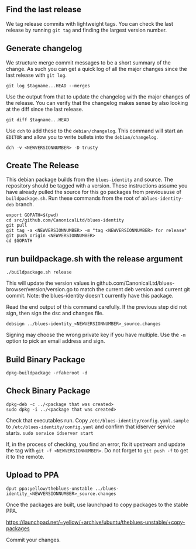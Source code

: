 ## Find the last release

We tag release commits with lightweight tags. You can check the last release by
running `git tag` and finding the largest version number.

## Generate changelog

We structure merge commit messages to be a short summary of the change. As such
you can get a quick log of all the major changes since the last release with
`git log`.

    git log $tagname...HEAD --merges

Use the output from that to update the changelog with the major changes of the
release. You can verify that the changelog makes sense by also looking at the
diff since the last release.

    git diff $tagname...HEAD

Use `dch` to add these to the `debian/changelog`. This command will start an
`EDITOR` and allow you to write bullets into the `debian/changelog`.

    dch -v <NEWVERSIONNUMBER> -D trusty

## Create The Release

This debian package builds from the `blues-identity` and source. The repository 
should be tagged with a version. These instructions assume you have already 
pulled the source for this go packages from previoususe of `buildpackage.sh`.
Run these commands from the root of a`blues-identity-deb` branch.

    export GOPATH=$(pwd)
    cd src/github.com/CanonicalLtd/blues-identity
    git pull
    git tag -a <NEWVERSIONNUMBER> -m "tag <NEWVERSIONNUMBER> for release"
    git push origin <NEWVERSIONNUMBER>
    cd $GOPATH

## run buildpackage.sh with the release argument

    ./buildpackage.sh release

This will update the version values in
github.com/CanonicalLtd/blues-browser/version/version.go to match the current 
deb version and current git commit. Note: the blues-identity doesn't currently have 
this package.

Read the end output of this command carefully. If the previous step did not
sign, then sign the dsc and changes file.

    debsign ../blues-identity_<NEWVERSIONNUMBER>_source.changes

Signing may choose the wrong private key if you have multiple. Use the `-m`
option to pick an email address and sign.

## Build Binary Package

    dpkg-buildpackage -rfakeroot -d

## Check Binary Package

    dpkg-deb -c ../<package that was created>
    sudo dpkg -i ../<package that was created>

Check that executables run. Copy `/etc/blues-identity/config.yaml.sample` to
`/etc/blues-identity/config.yaml` and confirm that idserver service starts. `sudo
service idserver start`

If, in the process of checking, you find an error, fix it upstream and update
the tag with `git -f <NEWVERSIONNUMBER>`. Do not forget to `git push -f` to get
it to the remote.


## Upload to PPA

    dput ppa:yellow/theblues-unstable ../blues-identity_<NEWVERSIONNUMBER>_source.changes

Once the packages are built, use launchpad to copy packages to the stable PPA.

https://launchpad.net/~yellow/+archive/ubuntu/theblues-unstable/+copy-packages

Commit your changes.
